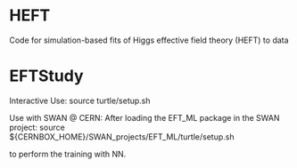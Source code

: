 # HEFT
Code for simulation-based fits of Higgs effective field theory (HEFT) to data
# EFTStudy

Interactive Use:
source turtle/setup.sh

Use with SWAN @ CERN:
After loading the EFT_ML package in the SWAN project:
source ${CERNBOX_HOME}/SWAN_projects/EFT_ML/turtle/setup.sh

to perform the training with NN.
